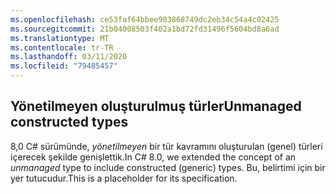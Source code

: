 ```yaml
---
ms.openlocfilehash: ce53faf64bbee903868749dc2eb34c54a4c02425
ms.sourcegitcommit: 21b04008503f402a1bd72fd31496f5604bd8a6ad
ms.translationtype: MT
ms.contentlocale: tr-TR
ms.lasthandoff: 03/11/2020
ms.locfileid: "79485457"
---
```

## <a name="unmanaged-constructed-types"></a><span data-ttu-id="ece16-101">Yönetilmeyen oluşturulmuş türler</span><span class="sxs-lookup"><span data-stu-id="ece16-101">Unmanaged constructed types</span></span>

<span data-ttu-id="ece16-102">8,0 C# sürümünde, *yönetilmeyen* bir tür kavramını oluşturulan (genel) türleri içerecek şekilde genişlettik.</span><span class="sxs-lookup"><span data-stu-id="ece16-102">In C# 8.0, we extended the concept of an *unmanaged* type to include constructed (generic) types.</span></span> <span data-ttu-id="ece16-103">Bu, belirtimi için bir yer tutucudur.</span><span class="sxs-lookup"><span data-stu-id="ece16-103">This is a placeholder for its specification.</span></span>
